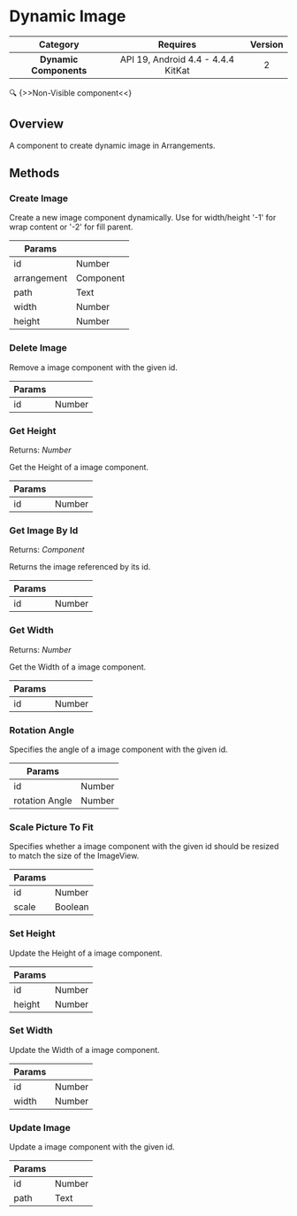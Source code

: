 # Dynamic Image

| Category | Requires | Version |
|:--------:|:-------:|:--------:|
|**Dynamic Components**|<span class="chip chip-any">API 19, Android 4.4 - 4.4.4 KitKat</span>|<span class="chip chip-number">2</span>|

:mag: {>>Non-Visible component<<}

## Overview

A component to create dynamic image in Arrangements.

## Methods

### Create Image

Create a new image component dynamically. Use for width/height '-1' for wrap content or '-2' for fill parent.

<div class="block" ai2-block="method" not-rendered="true" value="%7B%22componentName%22:%20%22Dynamic%20Image%22,%20%22name%22:%20%22Create%20Image%22,%20%22output%22:%20false,%20%22params%22:%20%5B%22id%22,%20%22arrangement%22,%20%22path%22,%20%22width%22,%20%22height%22%5D%7D"></div>


| Params | []() |
|--------|------|
|id|<span class="chip chip-number">Number</span>|
|arrangement|<span class="chip chip-component">Component</span>|
|path|<span class="chip chip-text">Text</span>|
|width|<span class="chip chip-number">Number</span>|
|height|<span class="chip chip-number">Number</span>|


### Delete Image

Remove a image component with the given id.

<div class="block" ai2-block="method" not-rendered="true" value="%7B%22componentName%22:%20%22Dynamic%20Image%22,%20%22name%22:%20%22Delete%20Image%22,%20%22output%22:%20false,%20%22params%22:%20%5B%22id%22%5D%7D"></div>


| Params | []() |
|--------|------|
|id|<span class="chip chip-number">Number</span>|


### Get Height

<span class="chip chip-number">Returns: <i>Number</i></span> 

Get the Height of a image component.

<div class="block" ai2-block="method" not-rendered="true" value="%7B%22componentName%22:%20%22Dynamic%20Image%22,%20%22name%22:%20%22Get%20Height%22,%20%22output%22:%20true,%20%22params%22:%20%5B%22id%22%5D%7D"></div>


| Params | []() |
|--------|------|
|id|<span class="chip chip-number">Number</span>|


### Get Image By Id

<span class="chip chip-component">Returns: <i>Component</i></span> 

Returns the image referenced by its id.

<div class="block" ai2-block="method" not-rendered="true" value="%7B%22componentName%22:%20%22Dynamic%20Image%22,%20%22name%22:%20%22Get%20Image%20By%20Id%22,%20%22output%22:%20true,%20%22params%22:%20%5B%22id%22%5D%7D"></div>


| Params | []() |
|--------|------|
|id|<span class="chip chip-number">Number</span>|


### Get Width

<span class="chip chip-number">Returns: <i>Number</i></span> 

Get the Width of a image component.

<div class="block" ai2-block="method" not-rendered="true" value="%7B%22componentName%22:%20%22Dynamic%20Image%22,%20%22name%22:%20%22Get%20Width%22,%20%22output%22:%20true,%20%22params%22:%20%5B%22id%22%5D%7D"></div>


| Params | []() |
|--------|------|
|id|<span class="chip chip-number">Number</span>|


### Rotation Angle

Specifies the angle of a image component with the given id.

<div class="block" ai2-block="method" not-rendered="true" value="%7B%22componentName%22:%20%22Dynamic%20Image%22,%20%22name%22:%20%22Rotation%20Angle%22,%20%22output%22:%20false,%20%22params%22:%20%5B%22id%22,%20%22rotation%20Angle%22%5D%7D"></div>


| Params | []() |
|--------|------|
|id|<span class="chip chip-number">Number</span>|
|rotation Angle|<span class="chip chip-number">Number</span>|


### Scale Picture To Fit

Specifies whether a image component with the given id should be resized to match the size of the ImageView.

<div class="block" ai2-block="method" not-rendered="true" value="%7B%22componentName%22:%20%22Dynamic%20Image%22,%20%22name%22:%20%22Scale%20Picture%20To%20Fit%22,%20%22output%22:%20false,%20%22params%22:%20%5B%22id%22,%20%22scale%22%5D%7D"></div>


| Params | []() |
|--------|------|
|id|<span class="chip chip-number">Number</span>|
|scale|<span class="chip chip-boolean">Boolean</span>|


### Set Height

Update the Height of a image component.

<div class="block" ai2-block="method" not-rendered="true" value="%7B%22componentName%22:%20%22Dynamic%20Image%22,%20%22name%22:%20%22Set%20Height%22,%20%22output%22:%20false,%20%22params%22:%20%5B%22id%22,%20%22height%22%5D%7D"></div>


| Params | []() |
|--------|------|
|id|<span class="chip chip-number">Number</span>|
|height|<span class="chip chip-number">Number</span>|


### Set Width

Update the Width of a image component.

<div class="block" ai2-block="method" not-rendered="true" value="%7B%22componentName%22:%20%22Dynamic%20Image%22,%20%22name%22:%20%22Set%20Width%22,%20%22output%22:%20false,%20%22params%22:%20%5B%22id%22,%20%22width%22%5D%7D"></div>


| Params | []() |
|--------|------|
|id|<span class="chip chip-number">Number</span>|
|width|<span class="chip chip-number">Number</span>|


### Update Image

Update a image component with the given id.

<div class="block" ai2-block="method" not-rendered="true" value="%7B%22componentName%22:%20%22Dynamic%20Image%22,%20%22name%22:%20%22Update%20Image%22,%20%22output%22:%20false,%20%22params%22:%20%5B%22id%22,%20%22path%22%5D%7D"></div>


| Params | []() |
|--------|------|
|id|<span class="chip chip-number">Number</span>|
|path|<span class="chip chip-text">Text</span>|
